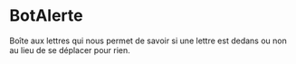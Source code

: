 # BotAlerte
Boîte aux lettres qui nous permet de savoir si une lettre est dedans ou non au lieu de se déplacer pour rien.  
